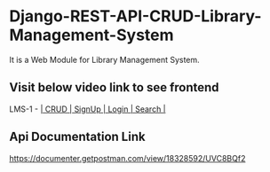 # Django-REST-API-CRUD-Library-Management-System
  It is a Web Module for Library Management System.
  
## Visit below video link to see frontend 
  LMS-1 - [| CRUD | SignUp | Login | Search |](https://drive.google.com/file/d/1Exj7ANxBscpHUoNUJwk3q9DUECOD2HHY/view?usp=sharing)

## Api Documentation Link 
  https://documenter.getpostman.com/view/18328592/UVC8BQf2
